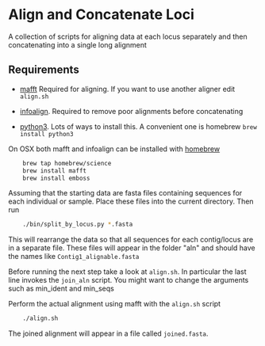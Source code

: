 # Align and Concatenate Loci


A collection of scripts for aligning data at each locus separately and then concatenating into a single long alignment

## Requirements

- [mafft](http://mafft.cbrc.jp/alignment/software/) Required for aligning. If you want to use another aligner edit `align.sh`

- [infoalign](http://emboss.sourceforge.net/apps/release/6.6/emboss/apps/infoalign.html).  Required to remove poor alignments before concatenating

- [python3](https://docs.python.org/3/).  Lots of ways to install this.  A convenient one is homebrew `brew install python3`

On OSX both mafft and infoalign can be installed with [homebrew](http://brew.sh/)

```bash
	brew tap homebrew/science
	brew install mafft
	brew install emboss
```

Assuming that the starting data are fasta files containing sequences for each individual or sample.  Place these files into the current directory. Then run

```bash
	./bin/split_by_locus.py *.fasta
```

This will rearrange the data so that all sequences for each contig/locus are in a separate file.  These files will appear in the folder "aln" and should have the names like `Contig1_alignable.fasta`

Before running the next step take a look at `align.sh`.  In particular the last line invokes the `join_aln` script. You might want to change the arguments such as min_ident and min_seqs

Perform the actual alignment using mafft with the `align.sh` script

```bash
	./align.sh 
```

The joined alignment will appear in a file called `joined.fasta`. 

